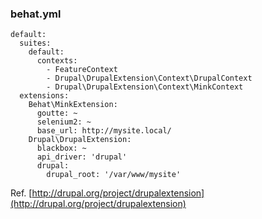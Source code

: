 ### behat.yml

```
default:
  suites:
    default:
      contexts:
        - FeatureContext
        - Drupal\DrupalExtension\Context\DrupalContext
        - Drupal\DrupalExtension\Context\MinkContext
  extensions:
    Behat\MinkExtension:
      goutte: ~
      selenium2: ~
      base_url: http://mysite.local/
    Drupal\DrupalExtension:
      blackbox: ~
      api_driver: 'drupal'
      drupal:
        drupal_root: '/var/www/mysite'
```

Ref. [http://drupal.org/project/drupalextension](http://drupal.org/project/drupalextension)
